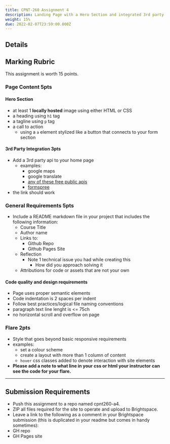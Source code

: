 ```yaml
---
title: CPNT-260 Assignment 4
description: Landing Page with a Hero Section and integrated 3rd party service.
weight: 15%
due: 2022-02-07T23:59:00.000Z
---
```


## Details

## Marking Rubric

This assignment is worth 15 points.

### Page Content **5pts**

#### Hero Section

- at least 1 **locally hosted** image using either HTML or CSS
- a heading using `h1` tag
- a tagline using `p` tag
- a call to action
  - using a `a` element stylized like a button that connects to your form section

#### 3rd Party Integration **3pts**

- Add a 3rd party api to your home page
  - examples:
    - google maps
    - google translate
    - [any of these free public apis](https://apipheny.io/free-api/)
    - [formspree](https://formspree.com)
- the link should work

### General Requirements **5pts**

- Include a README markdown file in your project that includes the following information:
  - Course Title
  - Author name
  - Links to:
    - Github Repo
    - Github Pages Site
  - Reflection
    - Note 1 technical issue you had while creating this
      - How did you approach solving it
  - Attributions for code or assets that are not your own

#### Code quality and design requirements

- Page uses proper semantic elements
- Code indentation is 2 spaces per indent
- Follow best practices/logical file naming conventions
- paragraph text line lenght is <= 75ch
- no horizontal scroll and overflow on page

### Flare **2pts**

- Style that goes beyond basic responsive requirements
- examples:
  - set a colour scheme
  - create a layout with more than 1 column of content
  - `hover` css classes added to denote interaction with site elements
- **Please add a note to what line in your css or html your instructor can see the code for your flare.**

---

## Submission Requirements

- Push this assignment to a repo named cpnt260-a4.
- ZIP all files required for the site to operate and upload to Brightspace.
- Leave a link to the following as a comment in your Brightspace submission (this is duplicated in your readme but comes in handy sometimes):
- GH repo
- GH Pages site
